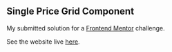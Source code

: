 ## Single Price Grid Component
My submitted solution for a [Frontend Mentor](https://www.frontendmentor.io/challenges/single-price-grid-component-5ce41129d0ff452fec5abbbc) challenge.  
  
  See the website live [here](https://szabozsolt94.github.io/single-price-grid-component/).

